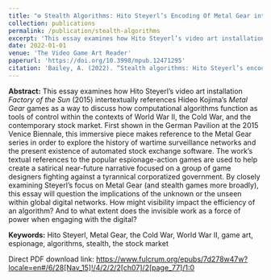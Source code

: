 ```yaml
---
title: "⚙️ Stealth Algorithms: Hito Steyerl’s Encoding Of Metal Gear into her Factory Of The Sun"
collection: publications
permalink: /publication/stealth-algorithms
excerpt: 'This essay examines how Hito Steyerl’s video art installation <i>Factory of the Sun</i> (2015) intertextually references Hideo Kojima’s <i>Metal Gear</i> games as a way to discuss how computational algorithms function as tools of control within the contexts of World War II, the Cold War, and the contemporary stock market.'
date: 2022-01-01
venue: 'The Video Game Art Reader'
paperurl: 'https://doi.org/10.3998/mpub.12471295'
citation: 'Bailey, A. (2022). “Stealth algorithms: Hito Steyerl’s encoding Of Metal Gear into her Factory Of The Sun.”  The VGA Reader, Issue 3. The Video Game Art Gallery.'
---
```


<b>Abstract:</b> This essay examines how Hito Steyerl’s video art installation <i>Factory of the Sun</i> (2015) intertextually references Hideo Kojima’s <i>Metal Gear</i> games as a way to discuss how computational algorithms function as tools of control within the contexts of World War II, the Cold War, and the contemporary stock market. First shown in the German Pavilion at the 2015 Venice Biennale, this immersive piece makes reference to the Metal Gear series in order to explore the history of wartime surveillance networks and the present existence of automated stock exchange software. The work’s textual references to the popular espionage-action games are used to help create a satirical near-future narrative focused on a group of game designers fighting against a tyrannical corporatized government. By closely examining Steyerl’s focus on Metal Gear (and stealth games more broadly), this essay will question the implications of the unknown or the unseen within global digital networks. How might visibility impact the efficiency of an algorithm? And to what extent does the invisible work as a force of power when engaging with the digital?

<b>Keywords:</b> Hito Steyerl, Metal Gear, the Cold War, World War II, game art, espionage, algorithms, stealth, the stock market

Direct PDF download link: https://www.fulcrum.org/epubs/7d278w47w?locale=en#/6/28[Nav_15]!/4/2/2/2[ch07]/2[page_77]/1:0
